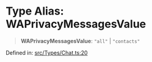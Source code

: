 # Type Alias: WAPrivacyMessagesValue

> **WAPrivacyMessagesValue**: `"all"` \| `"contacts"`

Defined in: [src/Types/Chat.ts:20](https://github.com/Fokusdotid/bail/blob/8a30cf93a8ac726f06d1ad6578695812a8253e53/src/Types/Chat.ts#L20)
